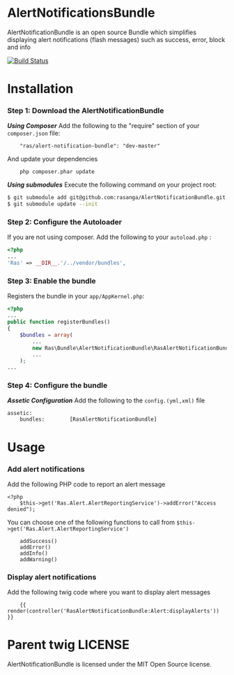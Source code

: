 AlertNotificationsBundle
========================
AlertNotificationBundle is an open source Bundle which simplifies displaying alert notifications (flash messages) such as success, error, block and info

[![Build Status](https://scrutinizer-ci.com/g/rasanga/AlertNotificationBundle/badges/build.png?b=master)](https://scrutinizer-ci.com/g/rasanga/AlertNotificationBundle/build-status/master)

Installation
============
### Step 1: Download the AlertNotificationBundle
***Using Composer***
Add the following to the "require" section of your `composer.json` file:

```
    "ras/alert-notification-bundle": "dev-master"
```
And update your dependencies
```
    php composer.phar update
```

***Using submodules***
Execute the following command on your project root:
``` bash
$ git submodule add git@github.com:rasanga/AlertNotificationBundle.git vendor/bundles/Ras/AlertNotificationBundle
$ git submodule update --init
```

### Step 2: Configure the Autoloader
If you are not using composer.
Add the following to your `autoload.php` :
```php
<?php
...
'Ras' => __DIR__.'/../vendor/bundles',
```

### Step 3: Enable the bundle
Registers the bundle in your `app/AppKernel.php`:
```php
<?php
...
public function registerBundles()
{
    $bundles = array(
        ...
        new Ras\Bundle\AlertNotificationBundle\RasAlertNotificationBundle(),
        ...
    );
...
```

### Step 4: Configure the bundle
***Assetic Configuration***
Add the following to the `config.(yml,xml)` file
```
assetic:
    bundles:        [RasAlertNotificationBundle]
```

Usage
=====
### Add alert notifications
Add the following PHP code to report an alert message
```
<?php
    $this->get('Ras.Alert.AlertReportingService')->addError("Access denied");
```
You can choose one of the following functions to
call from ```$this->get('Ras.Alert.AlertReportingService')```
```
    addSuccess()
    addError()
    addInfo()
    addWarning()
```
### Display alert notifications
Add the following twig code where you want to display alert messages
```
    {{ render(controller('RasAlertNotificationBundle:Alert:displayAlerts')) }}
```
Parent twig
LICENSE
=======
AlertNotificationBundle is licensed under the MIT Open Source license.
